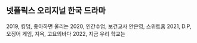## 넷플릭스 오리지널 한국 드라마

2019, 킹덤, 좋아하면 울리는
2020, 인간수업, 보건교사 안은영, 스위트홈
2021, D.P, 오징어 게임, 지옥, 고요의바다
2022, 지금 우리 학교는
